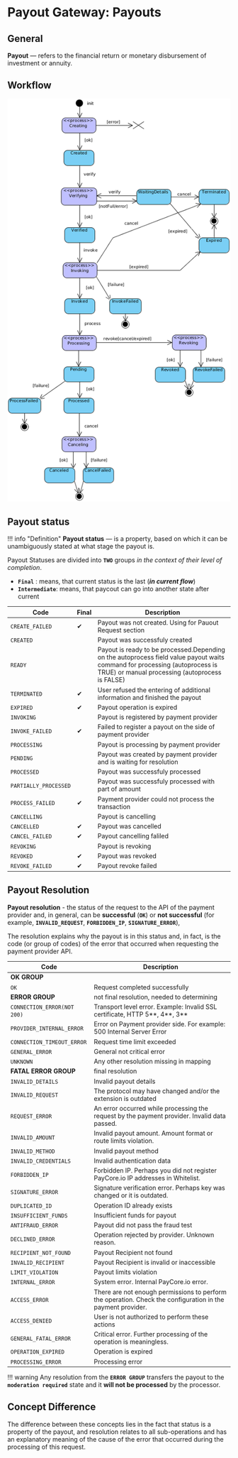 # Payout Gateway: Payouts

## General

**Payout** — refers to the financial return or monetary disbursement of investment or annuity.

## Workflow

![Payout Workflow](images/payout_state_diagram.png)

## Payout status

!!! info "Definition"
    **Payout status** —  is a property, based on which it can be unambiguously stated at what stage the payout is. 

Payout Statuses are divided into **`TWO`** groups _in the context of their level of completion_.

- **`Final`** : means, that current status is the last (**_in current flow_**)
- **`Intermediate`**: means, that paycout can go into another state after current

| Code                  | Final | Description                                                                                                                                                                      |
|-----------------------|-------|----------------------------------------------------------------------------------------------------------------------------------------------------------------------------------|
| `CREATE_FAILED`       | ✔     | Payout was not created. Using for Pauout Request section                                                                                                                         |
| `CREATED`             |       | Payout was successfuly created                                                                                                                                                   |
| `READY`               |       | Payout is ready to be processed.Depending on the autoprocess field value payout waits command for processing (autoprocess is  TRUE) or manual processing (autoprocess is  FALSE) |
| `TERMINATED`          | ✔     | User refused the entering of additional information and finished the payout                                                                                                      |
| `EXPIRED`             | ✔     | Payout operation is expired                                                                                                                                                      |
| `INVOKING`            |       | Payout is registered by payment provider                                                                                                                                         |
| `INVOKE_FAILED`       | ✔     | Failed to register a payout on the side of payment provider                                                                                                                      |
| `PROCESSING`          |       | Payout is processing by payment provider                                                                                                                                         |
| `PENDING`             |       | Payout was created by payment provider and is waiting for resolution                                                                                                             |
| `PROCESSED`           |       | Payout was successfuly processed                                                                                                                                                 |
| `PARTIALLY_PROCESSED` |       | Payout was successfuly processed with part of amount                                                                                                                             |
| `PROCESS_FAILED`      | ✔     | Payment provider could not process the transaction                                                                                                                               |
| `CANCELLING`          |       | Payout is cancelling                                                                                                                                                             |
| `CANCELLED`           | ✔     | Payout was cancelled                                                                                                                                                             |
| `CANCEL_FAILED`       | ✔     | Payout cancelling faliled                                                                                                                                                        |
| `REVOKING`            |       | Payout is revoking                                                                                                                                                               |
| `REVOKED`             | ✔     | Payout was revoked                                                                                                                                                               |
| `REVOKE_FAILED`       | ✔     | Payout revoke failed                                                                                                                                                             |

## Payout Resolution

**Payout resolution** - the status of the request to the API of the payment provider and, in general, can be **successful** (**`OK`**) or **not successful** (for example, **`INVALID_REQUEST`**, **`FORBIDDEN_IP`**, **`SIGNATURE_ERROR`**), 
    
The resolution explains why the payout is in this status and, in fact, is the code (or group of codes) of the error that occurred when requesting the payment provider API.

| Code                        | Description                                                                                                 |
|-----------------------------|-------------------------------------------------------------------------------------------------------------|
| **OK GROUP**                |                                                                                                             |
| `OK`                        | Request completed successfully                                                                              |
| **ERROR GROUP**             | not final resolution, needed to determining                                                                 |
| `CONNECTION_ERROR(NOT 200)` | Transport level error. Example: Invalid SSL certificate, HTTP 5**, 4**, 3**                                 |
| `PROVIDER_INTERNAL_ERROR`   | Error on Payment provider side. For example: 500 Internal Server Error                                      |
| `CONNECTION_TIMEOUT_ERROR`  | Request time limit exceeded                                                                                 |
| `GENERAL_ERROR`             | General not critical error                                                                                  |
| `UNKNOWN`                   | Any other resolution missing in mapping                                                                     |
| **FATAL ERROR GROUP**       | final resolution                                                                                            |
| `INVALID_DETAILS`           | Invalid payout details                                                                                      |
| `INVALID_REQUEST`           | The protocol may have changed and/or the extension is outdated                                              |
| `REQUEST_ERROR`             | An error occurred while processing the request by the payment provider. Invalid data passed.                |
| `INVALID_AMOUNT`            | Invalid payout amount. Amount format or route limits violation.                                             |
| `INVALID_METHOD`            | Invalid payout method                                                                                       |
| `INVALID_CREDENTIALS`       | Invalid authentication data                                                                                 |
| `FORBIDDEN_IP`              | Forbidden IP. Perhaps you did not register PayCore.io IP addresses in Whitelist.                            |
| `SIGNATURE_ERROR`           | Signature verification error. Perhaps key was changed or it is outdated.                                    |
| `DUPLICATED_ID`             | Operation ID already exists                                                                                 |
| `INSUFFICIENT_FUNDS`        | Insufficient funds for payout                                                                               |
| `ANTIFRAUD_ERROR`           | Payout did not pass the fraud test                                                                          |
| `DECLINED_ERROR`            | Operation rejected by provider. Unknown reason.                                                             |
| `RECIPIENT_NOT_FOUND`       | Payout Recipient not found                                                                                  |
| `INVALID_RECIPIENT`         | Payout Recipient is invalid or inaccessible                                                                 |
| `LIMIT_VIOLATION`           | Payout limits violation                                                                                     |
| `INTERNAL_ERROR`            | System error. Internal PayCore.io error.                                                                    |
| `ACCESS_ERROR`              | There are not enough permissions to perform the operation. Check the configuration in the payment provider. |
| `ACCESS_DENIED`             | User is not authorized to perform these actions                                                             |
| `GENERAL_FATAL_ERROR`       | Critical error. Further processing of the operation is meaningless.                                         |
| `OPERATION_EXPIRED`         | Operation is expired                                                                                        |
| `PROCESSING_ERROR`          | Processing error                                                                                            |

!!! warning
    Any resolution from the **`ERROR GROUP`** transfers the payout to the **`moderation required`** state and it **will not be processed** by the processor.

##  Concept Difference

The difference between these concepts lies in the fact that status is a property of the payout, and resolution relates to all sub-operations and has an explanatory meaning of the cause of the error that occurred during the processing of this request.